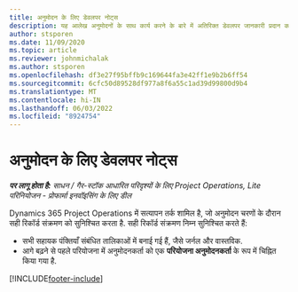 ```yaml
---
title: अनुमोदन के लिए डेवलपर नोट्स
description: यह आलेख अनुमोदनों के साथ कार्य करने के बारे में अतिरिक्त डेवलपर जानकारी प्रदान करता है.
author: stsporen
ms.date: 11/09/2020
ms.topic: article
ms.reviewer: johnmichalak
ms.author: stsporen
ms.openlocfilehash: df3e27f95bffb9c169644fa3e42ff1e9b2b6ff54
ms.sourcegitcommit: 6cfc50d89528df977a8f6a55c1ad39d99800d9b4
ms.translationtype: MT
ms.contentlocale: hi-IN
ms.lasthandoff: 06/03/2022
ms.locfileid: "8924754"
---
```

# <a name="developer-notes-for-approvals"></a>अनुमोदन के लिए डेवलपर नोट्स

_**पर लागू होता है:** साधन / गैर-स्टॉक आधारित परिदृश्यों के लिए Project Operations, Lite परिनियोजन - प्रोफार्मा इनवॉइसिंग के लिए डील_

Dynamics 365 Project Operations में सत्यापन तर्क शामिल है, जो अनुमोदन चरणों के दौरान सही रिकॉर्ड संक्रमण को सुनिश्चित करता है. सही रिकॉर्ड संक्रमण निम्न सुनिश्चित करते हैं: 

  - सभी सहायक पंक्तियाँ संबंधित तालिकाओं में बनाई गई हैं, जैसे जर्नल और वास्तविक.
  - आगे बढ़ने से पहले परियोजना में अनुमोदनकर्ता को एक **परियोजना अनुमोदनकर्ता** के रूप में चिह्नित किया गया है.


[!INCLUDE[footer-include](../includes/footer-banner.md)]